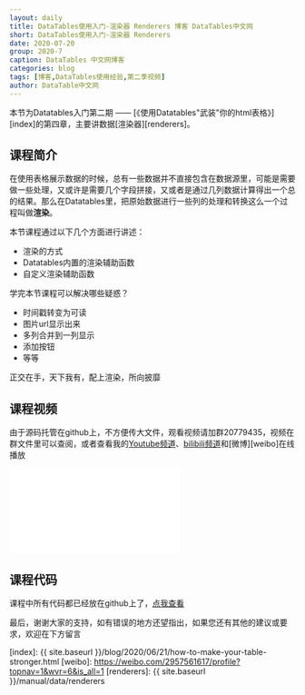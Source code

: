 ```yaml
---
layout: daily
title: DataTables使用入门-渲染器 Renderers 博客 DataTables中文网
short: DataTables使用入门-渲染器 Renderers
date: 2020-07-20
group: 2020-7
caption: DataTables 中文网博客
categories: blog
tags: [博客,DataTables使用经验,第二季视频]
author: DataTable中文网
---
```


本节为Datatables入门第二期 —— [《使用Datatables"武装"你的html表格》][index]的第四章，主要讲数据[渲染器][renderers]。

## 课程简介

在使用表格展示数据的时候，总有一些数据并不直接包含在数据源里，可能是需要做一些处理，又或许是需要几个字段拼接，又或者是通过几列数据计算得出一个总的结果。那么在Datatables里，把原始数据进行一些列的处理和转换这么一个过程叫做**渲染**。
<!--more-->

本节课程通过以下几个方面进行讲述：

- 渲染的方式
- Datatables内置的渲染辅助函数
- 自定义渲染辅助函数

学完本节课程可以解决哪些疑惑？

- 时间戳转变为可读
- 图片url显示出来
- 多列合并到一列显示
- 添加按钮
- 等等

正交在手，天下我有，配上渲染，所向披靡

## 课程视频

由于源码托管在github上，不方便传大文件，观看视频请加群20779435，视频在群文件里可以查阅，或者查看我的[Youtube频道][youtube]、[bilibili频道][bilibili]和[微博][weibo]在线播放

<iframe flag="bilibili" src="//player.bilibili.com/player.html?aid=626467464&bvid=BV1bt4y1X7JV&cid=214884319&page=1" scrolling="no" border="0" frameborder="no" framespacing="0" allowfullscreen="true"> </iframe>

## 课程代码

课程中所有代码都已经放在github上了，[点我查看][github]

最后，谢谢大家的支持，如有错误的地方还望指出，如果您还有其他的建议或要求，欢迎在下方留言


[youtube]: https://www.youtube.com/playlist?list=PLfl1Raz12t6s43Fb--qDoIsBPKHEme7FO
[bilibili]: https://space.bilibili.com/618644465/channel/detail?cid=133983
[github]: https://github.com/ssy341/datatables-season2/tree/master/example01
[index]: {{ site.baseurl }}/blog/2020/06/21/how-to-make-your-table-stronger.html
[weibo]: https://weibo.com/2957561617/profile?topnav=1&wvr=6&is_all=1
[renderers]: {{ site.baseurl }}/manual/data/renderers